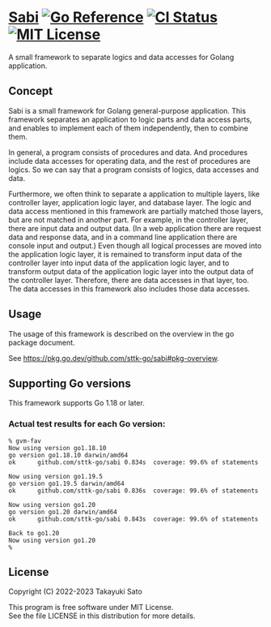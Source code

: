 # [Sabi][repo-url] [![Go Reference][pkg-dev-img]][pkg-dev-url] [![CI Status][ci-img]][ci-url] [![MIT License][mit-img]][mit-url]

A small framework to separate logics and data accesses for Golang application.

## Concept

Sabi is a small framework for Golang general-purpose application.
This framework separates an application to logic parts and data access parts, and enables to implement each of them independently, then to combine them.

In general, a program consists of procedures and data.
And procedures include data accesses for operating data, and the rest of procedures are logics.
So we can say that a program consists of logics, data accesses and data.

Furthermore, we often think to separate a application to multiple layers, like controller layer, application logic layer, and database layer.
The logic and data access mentioned in this framework are partially matched those layers, but are not matched in another part.
For example, in the controller layer, there are input data and output data. (In a web application there are request data and response data, and in a command line application there are console input and output.)
Even though all logical processes are moved into the application logic layer, it is remained to transform input data of the controller layer into input data of the application logic layer, and to transform output data of the application logic layer into the output data of the controller layer.
Therefore, there are data accesses in that layer, too.
The data accesses in this framework also includes those data accesses.


## Usage

The usage of this framework is described on the overview in the go package document.

See https://pkg.go.dev/github.com/sttk-go/sabi#pkg-overview.


## Supporting Go versions

This framework supports Go 1.18 or later.

### Actual test results for each Go version:

```
% gvm-fav
Now using version go1.18.10
go version go1.18.10 darwin/amd64
ok  	github.com/sttk-go/sabi	0.834s	coverage: 99.6% of statements

Now using version go1.19.5
go version go1.19.5 darwin/amd64
ok  	github.com/sttk-go/sabi	0.836s	coverage: 99.6% of statements

Now using version go1.20
go version go1.20 darwin/amd64
ok  	github.com/sttk-go/sabi	0.843s	coverage: 99.6% of statements

Back to go1.20
Now using version go1.20
%
```


## License

Copyright (C) 2022-2023 Takayuki Sato

This program is free software under MIT License.<br>
See the file LICENSE in this distribution for more details.


[repo-url]: https://github.com/sttk-go/sabi
[pkg-dev-img]: https://pkg.go.dev/badge/github.com/sttk-go/sabi.svg
[pkg-dev-url]: https://pkg.go.dev/github.com/sttk-go/sabi
[ci-img]: https://github.com/sttk-go/sabi/actions/workflows/go.yml/badge.svg?branch=main
[ci-url]: https://github.com/sttk-go/sabi/actions
[mit-img]: https://img.shields.io/badge/license-MIT-green.svg
[mit-url]: https://opensource.org/licenses/MIT

[usage]: https://pkg.go.dev/github.com/sttk-go/sabi#pkg-overview
